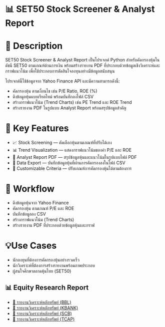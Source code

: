 # 📊 SET50 Stock Screener & Analyst Report

# 📌 Description
SET50 Stock Screener & Analyst Report เป็นโปรเจกต์ Python สำหรับคัดกรองหุ้นในดัชนี SET50 ตามเกณฑ์ด้านการเงิน พร้อมสร้างรายงาน PDF ที่ประกอบด้วยข้อมูลเชิงวิเคราะห์และกราฟแนวโน้ม เพื่อใช้ประกอบการตัดสินใจลงทุนอย่างมีข้อมูลสนับสนุน

โปรเจกต์นี้ใช้ข้อมูลจาก Yahoo Finance API และมีความสามารถดังนี้:

- คัดกรองหุ้น ตามเงื่อนไข เช่น P/E Ratio, ROE (%)
- ดึงข้อมูลหุ้นแบบเรียลไทม์ พร้อมบันทึกลงไฟล์ CSV
- สร้างกราฟแนวโน้ม (Trend Charts) เช่น PE Trend และ ROE Trend
- สร้างรายงาน PDF ในรูปแบบ Analyst Report พร้อมสรุปข้อมูลสำคัญ

# 🚀 Key Features

- 📈 Stock Screening — คัดเลือกหุ้นตามเกณฑ์ที่ปรับได้เอง
- 📊 Trend Visualization — แสดงกราฟแนวโน้มของค่า P/E และ ROE
- 📝 Analyst Report PDF — สรุปข้อมูลหุ้นและแนวโน้มในรูปแบบไฟล์ PDF
- 💾 Data Export — บันทึกข้อมูลหุ้นที่ผ่านการคัดกรองลงในไฟล์ CSV
- 🔧 Customizable Criteria — ปรับเกณฑ์การคัดกรองหุ้นได้ตามต้องการ

# 🔄 Workflow

- ดึงข้อมูลหุ้นจาก Yahoo Finance
- คัดกรองหุ้น ตามเกณฑ์ P/E และ ROE
- บันทึกข้อมูลลง CSV
- สร้างกราฟแนวโน้ม (Trend Charts)
- สร้างรายงาน PDF ที่ประกอบด้วยข้อมูลหุ้นและกราฟ

# 💡Use Cases

- นักลงทุนที่ต้องการคัดกรองหุ้นอย่างรวดเร็ว
- นักวิเคราะห์ที่ต้องการสร้างรายงานพร้อมภาพประกอบ
- ผู้สนใจศึกษาตลาดหุ้นไทย (SET50)

## 📊 Equity Research Report

- [📄 รายงานวิเคราะห์หลักทรัพย์ (BBL)](docs/%F0%9F%8F%A6%20รายงานวิเคราะห์หลักทรัพย์(BBL).pdf)
- [📄 รายงานวิเคราะห์หลักทรัพย์ (KBANK)](docs/%F0%9F%8F%A6%20รายงานวิเคราะห์หลักทรัพย์(KBANK).pdf)  
- [📄 รายงานวิเคราะห์หลักทรัพย์ (SCB)](docs/%F0%9F%8F%A6%20รายงานวิเคราะห์หลักทรัพย์(SCB).pdf)  
- [📄 รายงานวิเคราะห์หลักทรัพย์ (TCAP)](docs/%F0%9F%8F%A6%20รายงานวิเคราะห์หลักทรัพย์(TCAP).pdf)  
